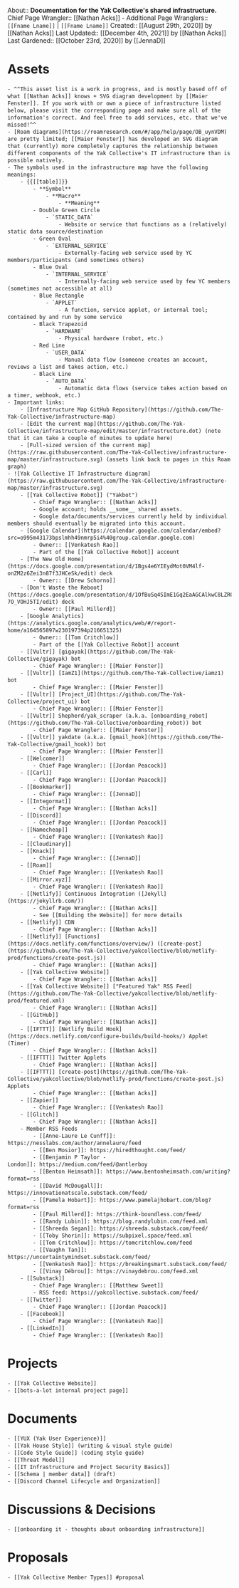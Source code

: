 About:: __Documentation for the Yak Collective's shared infrastructure.__
Chief Page Wrangler:: [[Nathan Acks]]
    - Additional Page Wranglers:: `[[Fname Lname]]` | `[[Fname Lname]]`
Created:: [[August 29th, 2020]] by [[Nathan Acks]]
Last Updated:: [[December 4th, 2021]] by [[Nathan Acks]]
Last Gardened:: [[October 23rd, 2020]] by [[JennaD]]
# Assets
    - ^^This asset list is a work in progress, and is mostly based off of what [[Nathan Acks]] knows + SVG diagram development by [[Maier Fenster]]. If you work with or own a piece of infrastructure listed below, please visit the corresponding page and make sure all of the information's correct. And feel free to add services, etc. that we've missed!^^
    - [Roam diagrams](https://roamresearch.com/#/app/help/page/OB_uynVDM) are pretty limited; [[Maier Fenster]] has developed an SVG diagram that (currently) more completely captures the relationship between different components of the Yak Collective's IT infrastructure than is possible natively.
    - The symbols used in the infrastructure map have the following meanings:
        - {{[[table]]}}
            - **Symbol**
                - **Macro**
                    - **Meaning**
            - Double Green Circle
                - `STATIC_DATA`
                    - Website or service that functions as a (relatively) static data source/destination
            - Green Oval
                - `EXTERNAL_SERVICE`
                    - Externally-facing web service used by YC members/participants (and sometimes others)
            - Blue Oval
                - `INTERNAL_SERVICE`
                    - Internally-facing web service used by few YC members (sometimes not accessible at all)
            - Blue Rectangle
                - `APPLET`
                    - A function, service applet, or internal tool; contained by and run by some service
            - Black Trapezoid
                - `HARDWARE`
                    - Physical hardware (robot, etc.)
            - Red Line
                - `USER_DATA`
                    - Manual data flow (someone creates an account, reviews a list and takes action, etc.)
            - Black Line
                - `AUTO_DATA`
                    - Automatic data flows (service takes action based on a timer, webhook, etc.)
    - Important links:
        - [Infrastructure Map GitHub Repository](https://github.com/The-Yak-Collective/infrastructure-map)
        - [Edit the current map](https://github.com/The-Yak-Collective/infrastructure-map/edit/master/infrastructure.dot) (note that it can take a couple of minutes to update here)
        - [Full-sized version of the current map](https://raw.githubusercontent.com/The-Yak-Collective/infrastructure-map/master/infrastructure.svg) (assets link back to pages in this Roam graph)
    - ![Yak Collective IT Infrastructure diagram](https://raw.githubusercontent.com/The-Yak-Collective/infrastructure-map/master/infrastructure.svg)
        - [[Yak Collective Robot]] ("Yakbot")
            - Chief Page Wrangler:: [[Nathan Acks]]
            - Google account; holds __some__ shared assets.
            - Google data/documents/services currently held by individual members should eventually be migrated into this account.
        - [Google Calendar](https://calendar.google.com/calendar/embed?src=o995m43173bpslmhh49nmrp5i4%40group.calendar.google.com)
            - Owner:: [[Venkatesh Rao]]
            - Part of the [[Yak Collective Robot]] account
        - [The New Old Home](https://docs.google.com/presentation/d/1Bgs4e6YIEydMot0VM4lf-onZM2z6Zei3n87f3JHCeSk/edit) deck
            - Owner:: [[Drew Schorno]]
        - [Don't Waste the Reboot](https://docs.google.com/presentation/d/1OfBuSq4SImE1Gq2EaAGCAlkwC8LZRCWx-7O_VOHJ5TI/edit) deck
            - Owner:: [[Paul Millerd]]
        - [Google Analytics](https://analytics.google.com/analytics/web/#/report-home/a164565897w230197394p216651325)
            - Owner:: [[Tom Critchlow]]
            - Part of the [[Yak Collective Robot]] account
        - [[Vultr]] [gigayak](https://github.com/The-Yak-Collective/gigayak) bot
            - Chief Page Wrangler:: [[Maier Fenster]]
        - [[Vultr]] [IamZ1](https://github.com/The-Yak-Collective/iamz1) bot
            - Chief Page Wrangler:: [[Maier Fenster]]
        - [[Vultr]] [Project_UI](https://github.com/The-Yak-Collective/project_ui) bot
            - Chief Page Wrangler:: [[Maier Fenster]]
        - [[Vultr]] Shepherd/yak_scraper (a.k.a. [onboarding_robot](https://github.com/The-Yak-Collective/onboarding_robot)) bot
            - Chief Page Wrangler:: [[Maier Fenster]]
        - [[Vultr]] yakdate (a.k.a. [gmail_hook](https://github.com/The-Yak-Collective/gmail_hook)) bot
            - Chief Page Wrangler:: [[Maier Fenster]]
        - [[Welcomer]]
            - Chief Page Wrangler:: [[Jordan Peacock]]
        - [[Carl]]
            - Chief Page Wrangler:: [[Jordan Peacock]]
        - [[Bookmarker]]
            - Chief Page Wrangler:: [[JennaD]]
        - [[Integormat]]
            - Chief Page Wrangler:: [[Nathan Acks]]
        - [[Discord]]
            - Chief Page Wrangler:: [[Jordan Peacock]]
        - [[Namecheap]]
            - Chief Page Wrangler:: [[Venkatesh Rao]]
        - [[Cloudinary]]
        - [[Knack]]
            - Chief Page Wrangler:: [[JennaD]]
        - [[Roam]]
            - Chief Page Wrangler:: [[Venkatesh Rao]]
        - [[Mirror.xyz]]
            - Chief Page Wrangler:: [[Venkatesh Rao]]
        - [[Netlify]] Continuous Integration ([Jekyll](https://jekyllrb.com/))
            - Chief Page Wrangler:: [[Nathan Acks]]
            - See [[Building the Website]] for more details
        - [[Netlify]] CDN
            - Chief Page Wrangler:: [[Nathan Acks]]
        - [[Netlify]] [Functions](https://docs.netlify.com/functions/overview/) ([create-post](https://github.com/The-Yak-Collective/yakcollective/blob/netlify-prod/functions/create-post.js))
            - Chief Page Wrangler:: [[Nathan Acks]]
        - [[Yak Collective Website]]
            - Chief Page Wrangler:: [[Nathan Acks]]
        - [[Yak Collective Website]] ["Featured Yak" RSS Feed](https://github.com/The-Yak-Collective/yakcollective/blob/netlify-prod/featured.xml)
            - Chief Page Wrangler:: [[Nathan Acks]]
        - [[GitHub]]
            - Chief Page Wrangler:: [[Nathan Acks]]
        - [[IFTTT]] [Netlify Build Hook](https://docs.netlify.com/configure-builds/build-hooks/) Applet (Timer)
            - Chief Page Wrangler:: [[Nathan Acks]]
        - [[IFTTT]] Twitter Applets
            - Chief Page Wrangler:: [[Nathan Acks]]
        - [[IFTTT]] [create-post](https://github.com/The-Yak-Collective/yakcollective/blob/netlify-prod/functions/create-post.js) Applets
            - Chief Page Wrangler:: [[Nathan Acks]]
        - [[Zapier]]
            - Chief Page Wrangler:: [[Venkatesh Rao]]
        - [[Glitch]]
            - Chief Page Wrangler:: [[Nathan Acks]]
        - Member RSS Feeds
            - [[Anne-Laure Le Cunff]]: https://nesslabs.com/author/annelaure/feed
            - [[Ben Mosior]]: https://hiredthought.com/feed/
            - [[Benjamin P Taylor - London]]: https://medium.com/feed/@antlerboy
            - [[Benton Heimsath]]: https://www.bentonheimsath.com/writing?format=rss
            - [[David McDougall]]: https://innovationatscale.substack.com/feed/
            - [[Pamela Hobart]]: https://www.pamelajhobart.com/blog?format=rss
            - [[Paul Millerd]]: https://think-boundless.com/feed/
            - [[Randy Lubin]]: https://blog.randylubin.com/feed.xml
            - [[Shreeda Segan]]: https://shreeda.substack.com/feed/
            - [[Toby Shorin]]: https://subpixel.space/feed.xml
            - [[Tom Critchlow]]: https://tomcritchlow.com/feed
            - [[Vaughn Tan]]: https://uncertaintymindset.substack.com/feed/
            - [[Venkatesh Rao]]: https://breakingsmart.substack.com/feed/
            - [[Vinay Débrou]]: https://vinaydebrou.com/feed.xml
        - [[Substack]]
            - Chief Page Wrangler:: [[Matthew Sweet]]
            - RSS feed: https://yakcollective.substack.com/feed/
        - [[Twitter]]
            - Chief Page Wrangler:: [[Jordan Peacock]]
        - [[Facebook]]
            - Chief Page Wrangler:: [[Venkatesh Rao]]
        - [[LinkedIn]]
            - Chief Page Wrangler:: [[Venkatesh Rao]]
# Projects
    - [[Yak Collective Website]]
    - [[bots-a-lot internal project page]]
# Documents
    - [[YUX (Yak User Experience)]]
    - [[Yak House Style]] (writing & visual style guide)
    - [[Code Style Guide]] (coding style guide)
    - [[Threat Model]]
    - [[IT Infrastructure and Project Security Basics]]
    - [[Schema | member data]] (draft)
    - [[Discord Channel Lifecycle and Organization]]
# Discussions & Decisions
    - [[onboarding it - thoughts about onboarding infrastructure]]
# Proposals
    - [[Yak Collective Member Types]] #proposal
